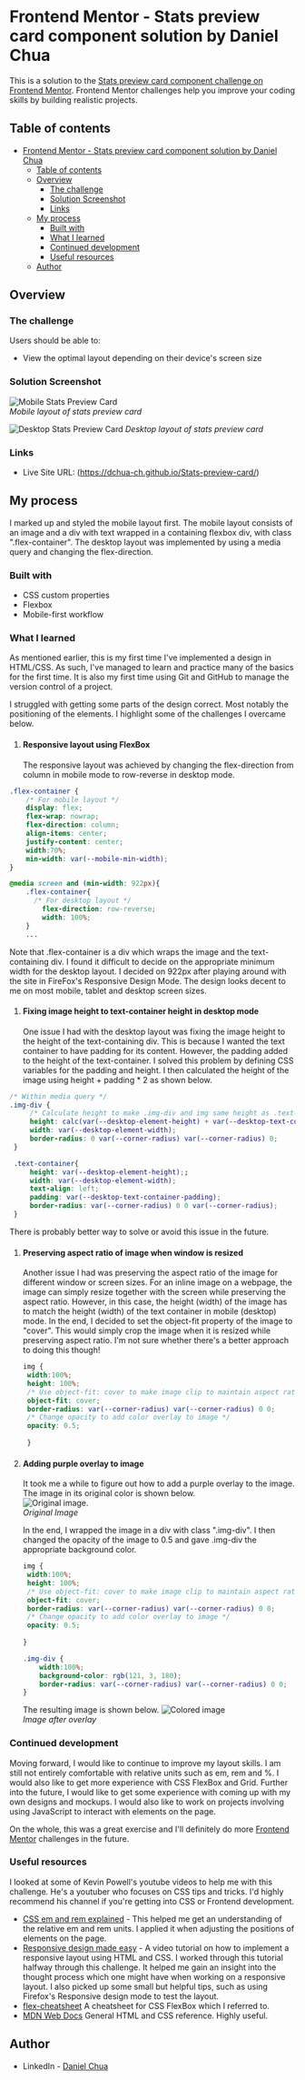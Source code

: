 # Frontend Mentor - Stats preview card component solution by Daniel Chua

This is a solution to the [Stats preview card component challenge on Frontend Mentor](https://www.frontendmentor.io/challenges/stats-preview-card-component-8JqbgoU62). Frontend Mentor challenges help you improve your coding skills by building realistic projects. 

## Table of contents

- [Frontend Mentor - Stats preview card component solution by Daniel Chua](#frontend-mentor---stats-preview-card-component-solution-by-daniel-chua)
  - [Table of contents](#table-of-contents)
  - [Overview](#overview)
    - [The challenge](#the-challenge)
    - [Solution Screenshot](#solution-screenshot)
    - [Links](#links)
  - [My process](#my-process)
    - [Built with](#built-with)
    - [What I learned](#what-i-learned)
    - [Continued development](#continued-development)
    - [Useful resources](#useful-resources)
  - [Author](#author)


## Overview

### The challenge

Users should be able to:

- View the optimal layout depending on their device's screen size

### Solution Screenshot
![Mobile Stats Preview Card](images/stats-preview-mobile.png)  
*Mobile layout of stats preview card*


![Desktop Stats Preview Card](images/stats-preview-desktop.png)
*Desktop layout of stats preview card*





### Links
- Live Site URL: (https://dchua-ch.github.io/Stats-preview-card/)

## My process
I marked up and styled the mobile layout first. The mobile layout consists of an image and a div with text wrapped in a containing flexbox div, with class ".flex-container". The desktop layout was implemented by using a media query and changing the flex-direction.  

### Built with
- CSS custom properties
- Flexbox
- Mobile-first workflow

### What I learned
As mentioned earlier, this is my first time I've implemented a design in HTML/CSS. As such, I've managed to learn and practice many of the basics for the first time. It is also my first time using Git and GitHub to manage the version control of a project.  

I struggled with getting some parts of the design correct. Most notably the positioning of the elements. I highlight some of the challenges I overcame below.

1. #### Responsive layout using FlexBox
   The responsive layout was achieved by changing the flex-direction from column in mobile mode to row-reverse in desktop mode.
```css
.flex-container {
    /* For mobile layout */
    display: flex;
    flex-wrap: nowrap; 
    flex-direction: column;
    align-items: center;
    justify-content: center;
    width:70%;
    min-width: var(--mobile-min-width);
}

@media screen and (min-width: 922px){
    .flex-container{
      /* For desktop layout */
        flex-direction: row-reverse;
        width: 100%;
    }
    ...
```
Note that .flex-container is a div which wraps the image and the text-containing div. I found it difficult to decide on the appropriate minimum width for the desktop layout. I decided on 922px after playing around with the site in FireFox's Responsive Design Mode. The design looks decent to me on most mobile, tablet and desktop screen sizes.

1. #### Fixing image height to text-container height in desktop mode
   One issue I had with the desktop layout was fixing the image height to the height of the text-containing div. This is because I wanted the text container to have padding for its content. However, the padding added to the height of the text-container. I solved this problem by defining CSS variables for the padding and height. I then calculated the height of the image using height + padding * 2 as shown below.
```css
/* Within media query */
.img-div {
     /* Calculate height to make .img-div and img same height as .text-container */
     height: calc(var(--desktop-element-height) + var(--desktop-text-container-padding)*2);
     width: var(--desktop-element-width);
     border-radius: 0 var(--corner-radius) var(--corner-radius) 0;
 }

 .text-container{
     height: var(--desktop-element-height);;
     width: var(--desktop-element-width);
     text-align: left;
     padding: var(--desktop-text-container-padding);
     border-radius: var(--corner-radius) 0 0 var(--corner-radius);
 }
 ```
 There is probably better way to solve or avoid this issue in the future.

1. #### Preserving aspect ratio of image when window is resized
   Another issue I had was preserving the aspect ratio of the image for different window or screen sizes. For an inline image on a webpage, the image can simply resize together with the screen while preserving the aspect ratio. However, in this case, the height (width) of the image has to match the height (width) of the text container in mobile (desktop) mode. In the end, I decided to set the object-fit property of the image to "cover". This would simply crop the image when it is resized while preserving aspect ratio. I'm not sure whether there's a better approach to doing this though!  
   ```css
   img {
    width:100%;
    height: 100%;
    /* Use object-fit: cover to make image clip to maintain aspect ratio when resizing*/
    object-fit: cover; 
    border-radius: var(--corner-radius) var(--corner-radius) 0 0;
    /* Change opacity to add color overlay to image */
    opacity: 0.5;
  
    }
    ```  


2. #### Adding purple overlay to image
   It took me a while to figure out how to add a purple overlay to the image. The image in its original color is shown below.  
   ![Original image](images/image-header-mobile.jpg).   
   *Original Image*  

   In the end, I wrapped the image in a div with class ".img-div". I then changed the opacity of the image to 0.5 and gave .img-div the appropriate background color.
   ```css
   img {
    width:100%;
    height: 100%;
    /* Use object-fit: cover to make image clip to maintain aspect ratio when resizing*/
    object-fit: cover; 
    border-radius: var(--corner-radius) var(--corner-radius) 0 0;
    /* Change opacity to add color overlay to image */
    opacity: 0.5;
  
   }

   .img-div {
       width:100%;
       background-color: rgb(121, 3, 180);
       border-radius: var(--corner-radius) var(--corner-radius) 0 0;
   }
   ```
   The resulting image is shown below. 
   ![Colored image](/images/colored-header-image.png)  
   *Image after overlay*





### Continued development

Moving forward, I would like to continue to improve my layout skills. I am still not entirely comfortable with relative units such as em, rem and %. I would also like to get more experience with CSS FlexBox and Grid. Further into the future, I would like to get some experience with coming up with my own designs and mockups. I would also like to work on projects involving using JavaScript to interact with elements on the page.  
  
On the whole, this was a great exercise and I'll definitely do more [Frontend Mentor](https://www.frontendmentor.io/solutions) challenges in the future.

### Useful resources  
I looked at some of Kevin Powell's youtube videos to help me with this challenge. He's a youtuber who focuses on CSS tips and tricks. I'd highly recommend his channel if you're getting into CSS or Frontend development.

- [CSS em and rem explained](https://www.youtube.com/watch?v=_-aDOAMmDHI) - This helped me get an understanding of the relative em and rem units. I applied it when adjusting the positions of elements on the page.
- [Responsive design made easy](https://www.youtube.com/watch?v=bn-DQCifeQQ&t=2244s) - A video tutorial on how to implement a responsive layout using HTML and CSS. I worked through this tutorial halfway through this challenge. It helped me gain an insight into the thought process which one might have when working on a responsive layout. I also picked up some small but helpful tips, such as using Firefox's Responsive design mode to test the layout.
- [flex-cheatsheet](https://yoksel.github.io/flex-cheatsheet/) A cheatsheet for CSS FlexBox which I referred to. 
- [MDN Web Docs](https://developer.mozilla.org/en-US/) General HTML and CSS reference. Highly useful.

## Author

- LinkedIn - [Daniel Chua](https://www.linkedin.com/in/danielchua93/)



